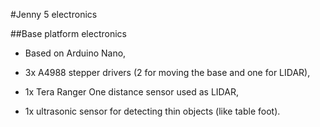 #Jenny 5 electronics

##Base platform electronics

- Based on Arduino Nano,

- 3x A4988 stepper drivers (2 for moving the base and one for LIDAR),

- 1x Tera Ranger One distance sensor used as LIDAR,

- 1x ultrasonic sensor for detecting thin objects (like table foot).